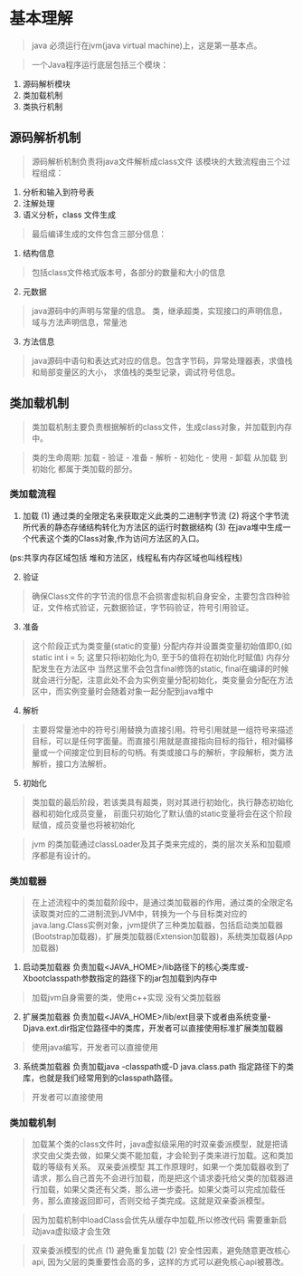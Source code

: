 # 基本理解
> java 必须运行在jvm(java virtual machine)上，这是第一基本点。

> 一个Java程序运行底层包括三个模块：
1. 源码解析模块
2. 类加载机制
3. 类执行机制

## 源码解析机制
> 源码解析机制负责将java文件解析成class文件
> 该模块的大致流程由三个过程组成：
1. 分析和输入到符号表
2. 注解处理
3. 语义分析，class 文件生成

> 最后编译生成的文件包含三部分信息：
1. 结构信息
> 包括class文件格式版本号，各部分的数量和大小的信息


2. 元数据
> java源码中的声明与常量的信息。
类，继承超类，实现接口的声明信息，域与方法声明信息，常量池


3. 方法信息
> java源码中语句和表达式对应的信息。包含字节码，异常处理器表，求值栈和局部变量区的大小，
求值栈的类型记录，调试符号信息。

## 类加载机制
> 类加载机制主要负责根据解析的class文件，生成class对象，并加载到内存中。

> 类的生命周期:
加载 - 验证 - 准备 - 解析 - 初始化 - 使用 - 卸载
从加载 到 初始化 都属于类加载的部分。

### 类加载流程
1. 加载
(1) 通过类的全限定名来获取定义此类的二进制字节流
(2) 将这个字节流所代表的静态存储结构转化为方法区的运行时数据结构
(3) 在java堆中生成一个代表这个类的Class对象,作为访问方法区的入口。

(ps:共享内存区域包括 堆和方法区，线程私有内存区域也叫线程栈)

2. 验证
> 确保Class文件的字节流的信息不会损害虚拟机自身安全，主要包含四种验证，文件格式验证，元数据验证，字节码验证，符号引用验证。

3. 准备
> 这个阶段正式为类变量(static的变量) 分配内存并设置类变量初始值即0,(如static int i = 5; 这里只将i初始化为0, 至于5的值将在初始化时赋值)
内存分配发生在方法区中
> 当然这里不会包含final修饰的static, final在编译的时候就会进行分配，注意此处不会为实例变量分配初始化，类变量会分配在方法区中，而实例变量时会随着对象一起分配到java堆中

4. 解析
> 主要将常量池中的符号引用替换为直接引用。符号引用就是一组符号来描述目标，可以是任何字面量。而直接引用就是直接指向目标的指针，相对偏移量或一个间接定位到目标的句柄。有类或接口与的解析，字段解析，类方法解析，接口方法解析。

5. 初始化
> 类加载的最后阶段，若该类具有超类，则对其进行初始化，执行静态初始化器和初始化成员变量，
前面只初始化了默认值的static变量将会在这个阶段赋值，成员变量也将被初始化

> jvm 的类加载通过classLoader及其子类来完成的，类的层次关系和加载顺序都是有设计的。


### 类加载器
> 在上述流程中的类加载阶段中，是通过类加载器的作用，通过类的全限定名读取类对应的二进制流到JVM中，转换为一个与目标类对应的java.lang.Class实例对象，jvm提供了三种类加载器，包括启动类加载器(Bootstrap加载器)，扩展类加载器(Extension加载器)，系统类加载器(App加载器)

1. 启动类加载器
负责加载<JAVA_HOME>/lib路径下的核心类库或-Xbootclasspath参数指定的路径下的jar包加载到内存中

> 加载jvm自身需要的类，使用c++实现
> 没有父类加载器

2. 扩展类加载器
负责加载<JAVA_HOME>/lib/ext目录下或者由系统变量-Djava.ext.dir指定位路径中的类库，开发者可以直接使用标准扩展类加载器

> 使用java编写，开发者可以直接使用

3. 系统类加载器
负责加载java -classpath或-D java.class.path 指定路径下的类库，也就是我们经常用到的classpath路径。

> 开发者可以直接使用

### 类加载机制
> 加载某个类的class文件时，java虚拟级采用的时双亲委派模型，就是把请求交由父类去做，如果父类不能加载，才会轮到子类来进行加载。这和类加载的等级有关系。
> 双亲委派模型
其工作原理时，如果一个类加载器收到了请求，那么自己首先不会进行加载，而是把这个请求委托给父类的加载器进行加载，如果父类还有父类，那么进一步委托。如果父类可以完成加载任务，那么直接返回即可，否则交给子类完成。这就是双亲委派模型。

> 因为加载机制中loadClass会优先从缓存中加载,所以修改代码 需要重新启动java虚拟级才会生效

> 双亲委派模型的优点
(1) 避免重复加载
(2) 安全性因素，避免随意更改核心api, 因为父层的类重要性会高的多，这样的方式可以避免核心api被篡改。